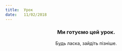 ```yaml
---
title:  Урок
date:   11/02/2018
---
```


### <center>Ми готуємо цей урок.</center>
<center>Будь ласка, зайдіть пізніше.</center>